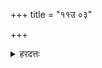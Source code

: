 +++
title = "११उ ०३"

+++

<details><summary>हरदत्तः</summary>

एवमुपाकरणस्य काल उक्तः ।
अथ प्रयोगः– अग्नेरुपसमाधानादि तन्त्रं प्रतिपद्यते ।
अग्निश्च श्रोत्रियागाराद्वाहार्यः, मन्थ्यो वा, न त्वौपासनो बहूनामत्र सहत्वाभावात् ।
भार्यायाश्च सहत्वाभावात् वचनमत्र प्रयोग? ।
विद्यासंस्कारार्थमिदं कर्म वेदसंयुक्तम् ।
तत्राज्यभागान्ते ऽन्वारब्धेषु शिष्येषु प्रधानाहुतीर्जुहोति ।
काण्डऋषिभ्यः प्रजापतिस्सोमोऽग्निर्विश्वदेवा ब्रह्मा स्वयंभूः इति पञ्च काण्डऋषयः ।
तत्र प्रजापतये स्वाहेति होमः ।
प्रजापतये काण्डऋषये स्वाहेत्यन्ये ।
"सदसस्पतिमद्भुतम्" इत्यनेन सदसस्पतये जुहोति ।
"तत्सवितुर्" इत्येतया सावित्र्यै, कल्पान्तरे तथा दर्शनात् ।
ऋग्वेदाय यजुर्वेदाय सामवेदायाथर्वणवेदायेति चतस्रो वेदाहुतयः ।
तत उपहोमाः ।
जयादि प्रतिपद्यते इत्यर्थः ।
एक आचार्या वेदाहुतीनामुपरिष्टात् सदसस्पतिं होतव्यं मन्यन्ते ॥३॥
</details>
